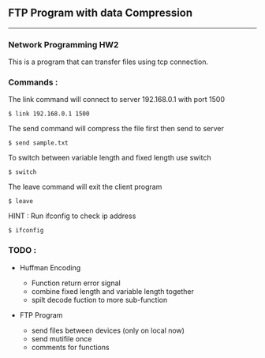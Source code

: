 ## FTP Program with data Compression
-------
### Network Programming HW2
This is a program that can transfer files using tcp connection.
### Commands :
The link command will connect to server 192.168.0.1 with port 1500
```
$ link 192.168.0.1 1500
```
The send command will compress the file first then send to server
```
$ send sample.txt
```
To switch between variable length and fixed length use switch
```
$ switch
```
The leave command will exit the client program
```
$ leave
```

HINT :
Run ifconfig to check ip address
```
$ ifconfig
```

### TODO :
- Huffman Encoding
    - Function return error signal
    - combine fixed length and variable length together
    - spilt decode fuction to more sub-function

- FTP Program
    - send files between devices (only on local now)
    - send mutifile once
    - comments for functions
